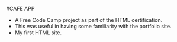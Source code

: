 #CAFE APP
- A Free Code Camp project as part of the HTML certification.
- This was useful in having some familiarity with the portfolio site.
- My first HTML site.
